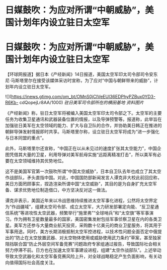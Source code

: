 # 日媒鼓吹：为应对所谓“中朝威胁”，美国计划年内设立驻日太空军

# 日媒鼓吹：为应对所谓“中朝威胁”，美国计划年内设立驻日太空军

【环球网报道】据日本《产经新闻》14日报道，美国太空军印太司令部司令安东尼·马斯塔里尔在接受该媒体采访时宣称，为了应对“中国与朝鲜带来的威胁”，计划年内设立驻日太空军。

![](https://inews.gtimg.com/om_bt/OMnS0jCIVeEUI36EDPhyPZBux0YD3-R6Kb-
cdQopejLr8AA/1000) _驻日美军司令部所在的横田基地 资料图片_

《产经新闻》称，驻日太空军将被编入美国太空军印太司令部之下。太空军的主要任务为收集卫星通讯和武器装备位置的情报，以及导弹预警等。报道称，此举旨在加强驻日美军在太空领域的能力、扩大与自卫队的合作，并协助美日韩正在推进的朝鲜导弹发射情报即时共享。马斯塔里尔称，设立驻日太空军将成为“进一步强化与日本同盟的重点”。

此外，马斯塔里尔还宣称，“中国正在以从未见过的速度扩张其太空能力”，中国企图凭借其大量的卫星，利用导弹对美军航母实施“远距离精准打击”，所以美军有必要在太空领域维持其优势地位。

这不是美国军官第一次鼓吹所谓“中国太空威胁”，日本自卫队去年也成立了其太空作战部队，矛头直指中国。对此，中国国防部新闻发言人谭克非大校此前回应称，美日方面罔顾事实，捏造渲染所谓中国“太空威胁”，其目的是为自身扩充太空军备、谋求优势地位制造借口，中方坚决反对这一做法。

谭克非表示，美国近年来以冷战思维持续推进太空军事化进程，公然将太空界定为“作战疆域”，组建太空司令部、成立太空军，大力研发部署定向能、“反卫星通信系统”等进攻性太空武器，频繁举行“施里弗”“全球哨兵”和“太空旗”等军事演习。作为拥有卫星数量最多的国家，美国密集发射包括军事侦察卫星在内的各类卫星。美军方还参与大量商业航天投资，采购数十亿美元的商业卫星服务，将其用于军事用途。同时，美方长期消极抵制太空军控进程，以技术性问题全面否定中俄提出的“防止在太空放置武器、对太空物体使用或威胁使用武力条约”草案，甚至独家阻挡联合国“防止外层空间军备竞赛”问题政府专家组通过报告，导致国际社会相关努力停滞不前。日方也在加速太空军事建设进程，组建“太空作战部队”。上述举动导致太空武器化和太空军备竞赛风险上升，对全球战略稳定产生负面影响，有关动向值得国际社会高度关注。

